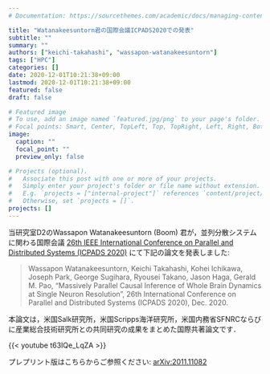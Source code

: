 ```yaml
---
# Documentation: https://sourcethemes.com/academic/docs/managing-content/

title: "Watanakeesuntorn君の国際会議ICPADS2020での発表"
subtitle: ""
summary: ""
authors: ["keichi-takahashi", "wassapon-watanakeesuntorn"]
tags: ["HPC"]
categories: []
date: 2020-12-01T10:21:38+09:00
lastmod: 2020-12-01T10:21:38+09:00
featured: false
draft: false

# Featured image
# To use, add an image named `featured.jpg/png` to your page's folder.
# Focal points: Smart, Center, TopLeft, Top, TopRight, Left, Right, BottomLeft, Bottom, BottomRight.
image:
  caption: ""
  focal_point: ""
  preview_only: false

# Projects (optional).
#   Associate this post with one or more of your projects.
#   Simply enter your project's folder or file name without extension.
#   E.g. `projects = ["internal-project"]` references `content/project/deep-learning/index.md`.
#   Otherwise, set `projects = []`.
projects: []
---
```


当研究室D2のWassapon Watanakeesuntorn (Boom) 君が，並列分散システムに関わる国際会議
[26th IEEE International Conference on Parallel and Distributed Systems (ICPADS 2020)](https://icpads2020.comp.polyu.edu.hk/index.html)
にて下記の論文を発表しました:

<!--more-->

> Wassapon Watanakeesuntorn, Keichi Takahashi, Kohei Ichikawa, Joseph Park,
> George Sugihara, Ryousei Takano, Jason Haga, Gerald M. Pao, “Massively
> Parallel Causal Inference of Whole Brain Dynamics at Single Neuron
> Resolution”, 26th International Conference on Parallel and Distributed
> Systems (ICPADS 2020), Dec. 2020.

本論文は，米国Salk研究所，米国Scripps海洋研究所，米国内務省SFNRCならびに産業総合技術研究所との共同研究の成果をまとめた国際共著論文です．

{{< youtube  t63IQe_LqZA >}}

プレプリント版はこちらからご参照ください: [arXiv:2011.11082](https://arxiv.org/abs/2011.11082)
